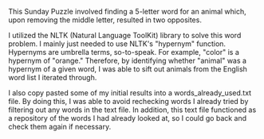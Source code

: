 This Sunday Puzzle involved finding a 5-letter word for an animal which, upon removing the middle letter, resulted in two opposites.

I utilized the NLTK (Natural Language ToolKit) library to solve this word problem. I mainly just needed to use NLTK's "hypernym" function. Hypernyms are umbrella terms, so-to-speak. For example, "color" is a hypernym of "orange." Therefore, by identifying whether "animal" was a hypernym of a given word, I was able to sift out animals from the English word list I iterated through.

I also copy pasted some of my initial results into a words_already_used.txt file. By doing this, I was able to avoid rechecking words I already tried by filtering out any words in the text file. In addition, this text file functioned as a repository of the words I had already looked at, so I could go back and check them again if necessary.

